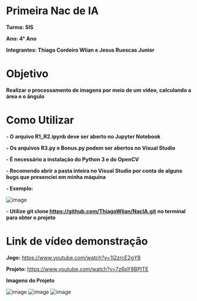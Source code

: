 # Primeira Nac de IA
**Turma: SIS**

**Ano: 4° Ano**

**Integrantes: Thiago Cordeiro Wlian e Jesus Ruescas Junior**
# Objetivo
**Realizar o processamento de imagens por meio de um vídeo, calculando a área e o ângulo**
# Como Utilizar
**- O arquivo R1_R2.ipynb deve ser aberto no Jupyter Notebook**

**- Os arquivos R3.py e Bonus.py podem ser abertos no Visual Studio**

**- É necessário a instalação do Python 3 e do OpenCV**

**- Recomendo abrir a pasta inteira no Visual Studio por conta de alguns bugs que presenciei em minha máquina**

**- Exemplo:**

![image](https://user-images.githubusercontent.com/52060131/158294433-4e364e6b-844b-4909-956f-c60aaf755eab.png)

**- Utilize git clone https://github.com/ThiagoWlian/NacIA.git no terminal para obter o projeto**

# Link de vídeo demonstração
**Jogo:** https://www.youtube.com/watch?v=1I2zrcE2gY8

**Projeto:** https://www.youtube.com/watch?v=7z6pY8BPITE

**Imagens do Projeto**

![image](https://user-images.githubusercontent.com/52060131/158703892-a722c176-8c01-4b0f-8311-84fcce5b1272.png)
![image](https://user-images.githubusercontent.com/52060131/158703930-f5afaeab-e520-4eb4-a302-a77fe364caa0.png)
![image](https://user-images.githubusercontent.com/52060131/158703945-b18572f6-5df1-4f76-82bb-f62898dfabb8.png)



